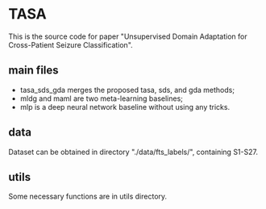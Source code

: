# TASA
This is the source code for paper "Unsupervised Domain Adaptation for Cross-Patient Seizure Classification".

## main files
- tasa_sds_gda merges the proposed tasa, sds, and gda methods;
- mldg and maml are two meta-learning baselines;
- mlp is a deep neural network baseline without using any tricks.
## data
Dataset can be obtained in directory "./data/fts_labels/", containing S1-S27.
## utils
Some necessary functions are in utils directory.
